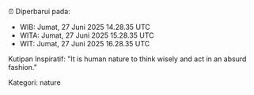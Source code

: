 ⏰ Diperbarui pada:
- WIB: Jumat, 27 Juni 2025 14.28.35 UTC
- WITA: Jumat, 27 Juni 2025 15.28.35 UTC
- WIT: Jumat, 27 Juni 2025 16.28.35 UTC

Kutipan Inspiratif:
"It is human nature to think wisely and act in an absurd fashion."


Kategori: nature

